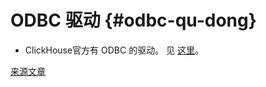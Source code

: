 # ODBC 驱动 {#odbc-qu-dong}

-   ClickHouse官方有 ODBC 的驱动。 见 [这里](https://github.com/ClickHouse/clickhouse-odbc)。

[来源文章](https://clickhouse.tech/docs/zh/interfaces/odbc/) <!--hide-->

